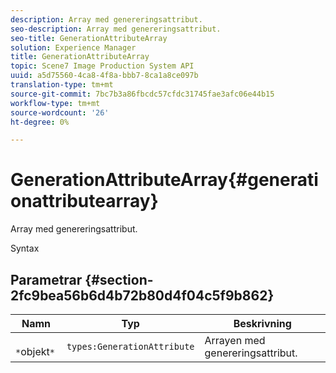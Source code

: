 ```yaml
---
description: Array med genereringsattribut.
seo-description: Array med genereringsattribut.
seo-title: GenerationAttributeArray
solution: Experience Manager
title: GenerationAttributeArray
topic: Scene7 Image Production System API
uuid: a5d75560-4ca8-4f8a-bbb7-8ca1a8ce097b
translation-type: tm+mt
source-git-commit: 7bc7b3a86fbcdc57cfdc31745fae3afc06e44b15
workflow-type: tm+mt
source-wordcount: '26'
ht-degree: 0%

---
```



# GenerationAttributeArray{#generationattributearray}

Array med genereringsattribut.

Syntax

## Parametrar {#section-2fc9bea56b6d4b72b80d4f04c5f9b862}

| Namn | Typ | Beskrivning |
|---|---|---|
| ` *`objekt`*` | `types:GenerationAttribute` | Arrayen med genereringsattribut. |

